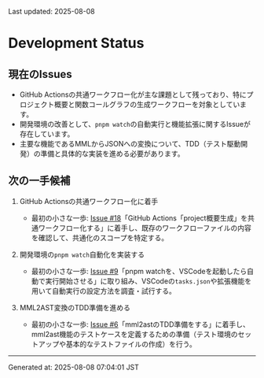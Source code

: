 Last updated: 2025-08-08

# Development Status

## 現在のIssues
- GitHub Actionsの共通ワークフロー化が主な課題として残っており、特にプロジェクト概要と関数コールグラフの生成ワークフローを対象としています。
- 開発環境の改善として、`pnpm watch`の自動実行と機能拡張に関するIssueが存在しています。
- 主要な機能であるMMLからJSONへの変換について、TDD（テスト駆動開発）の準備と具体的な実装を進める必要があります。

## 次の一手候補
1. GitHub Actionsの共通ワークフロー化に着手
   - 最初の小さな一歩: [Issue #18](issue-notes/18.md)「GitHub Actions「project概要生成」を共通ワークフロー化する」に着手し、既存のワークフローファイルの内容を確認して、共通化のスコープを特定する。

2. 開発環境の`pnpm watch`自動化を実装する
   - 最初の小さな一歩: [Issue #9](issue-notes/9.md)「pnpm watchを、VSCodeを起動したら自動で実行開始させる」に取り組み、VSCodeの`tasks.json`や拡張機能を用いて自動実行の設定方法を調査・試行する。

3. MML2AST変換のTDD準備を進める
   - 最初の小さな一歩: [Issue #6](issue-notes/6.md)「mml2astのTDD準備をする」に着手し、mml2ast機能のテストケースを定義するための準備（テスト環境のセットアップや基本的なテストファイルの作成）を行う。

---
Generated at: 2025-08-08 07:04:01 JST
